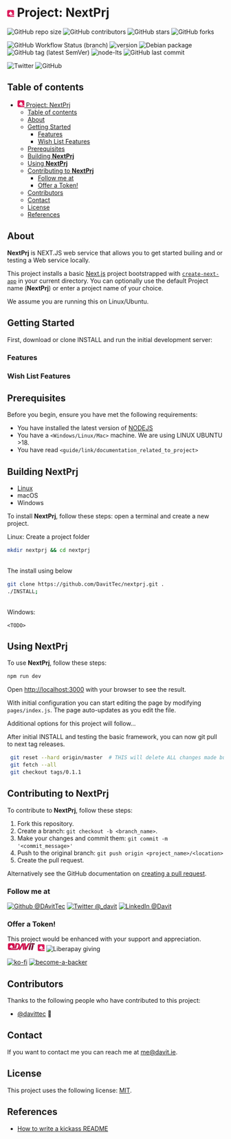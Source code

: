 # [<img src="https://github.com/DavitTec/DavitTec/blob/master/logo/logo.svg" alt="Davit" width="16"/>](https://github.com/DavitTec) Project: NextPrj

<!--- These are examples. See https://shields.io for others or to customize this set of shields. You might want to include dependencies, project status and licence info here --->
![GitHub repo size](https://img.shields.io/github/repo-size/DavitTec/nextprj)
![GitHub contributors](https://img.shields.io/github/contributors/DavitTec/nextprj)
![GitHub stars](https://img.shields.io/github/stars/DavitTec/nextprj?style=social)
![GitHub forks](https://img.shields.io/github/forks/DavitTec/nextprj?style=social)

<!--- Version & Git Hub Pages --->
![GitHub Workflow Status (branch)](https://img.shields.io/github/workflow/status/DavitTec/nextprj/pages%20build%20and%20deployment/gh-pages)
![version](https://img.shields.io/badge/build-0.1.0-green?style=social)
![Debian package](https://img.shields.io/debian/v/bash/unstable?color=red&label=bash&style=social)
![GitHub tag (latest SemVer)](https://img.shields.io/github/v/tag/DavitTec/nextprj?label=version&logo=davit&sort=semver)
![node-lts](https://img.shields.io/node/v/nextprj?color=%23750e35&style=social)
![GitHub last commit](https://img.shields.io/github/last-commit/davittec/nextprj?color=%23750e35&style=social)

<!--- supporters --->
![Twitter](https://img.shields.io/twitter/follow/_davit?style=social)
![GitHub](https://img.shields.io/github/followers/davittec?style=social)

## Table of contents
- [<img src="https://github.com/DavitTec/DavitTec/blob/master/logo/logo.svg" alt="Davit" width="16"/> Project: NextPrj](#-project-nextprj)
  - [Table of contents](#table-of-contents)
  - [About](#about)
  - [Getting Started](#getting-started)
    - [Features](#features)
    - [Wish List Features](#wish-list-features)
  - [Prerequisites](#prerequisites)
  - [Building **NextPrj**](#building-nextprj)
  - [Using **NextPrj**](#using-nextprj)
  - [Contributing to **NextPrj**](#contributing-to-nextprj)
    - [Follow me at](#follow-me-at)
    - [Offer a Token!](#offer-a-token)
  - [Contributors](#contributors)
  - [Contact](#contact)
  - [License](#license)
  - [References](#references)


## About
**NextPrj** is NEXT.JS web service that allows you to get started builing and or testing a Web service locally.

This project installs a basic [Next.js](https://nextjs.org/) project bootstrapped with [`create-next-app`](https://github.com/vercel/next.js/tree/canary/packages/create-next-app) in your current directory. You can optionally use the default Project name (__NextPrj__) or enter a project name of your choice.  

We assume you are running this on Linux/Ubuntu.

## Getting Started
First, download or clone INSTALL and run the initial development server:

### Features
  
### Wish List Features
  
## Prerequisites

Before you begin, ensure you have met the following requirements:
<!--- These are just example requirements. Add, duplicate or remove as required --->
* You have installed the latest version of [NODEJS](https://nodejs.org/en/download/)
* You have a `<Windows/Linux/Mac>` machine. We are using LINUX UBUNTU >18.
* You have read `<guide/link/documentation_related_to_project>`<TODO>

## Building **NextPrj**

  - [Linux](#Linux)
  - macOS
  - Windows
  
To install **NextPrj**, follow these steps:
open a terminal and create a new project. 
  
Linux:
Create a project folder
  
```bash
mkdir nextprj && cd nextprj
  
```

  The install using below
  
```bash
git clone https://github.com/DavitTec/nextprj.git .
./INSTALL;
  
```

Windows:
```
<TODO> 
```
## Using **NextPrj**

To use **NextPrj**, follow these steps:
```bash
npm run dev
```
Open [http://localhost:3000](http://localhost:3000) with your browser to see the result.

With initial configuration you can start editing the page by modifying `pages/index.js`. 
The page auto-updates as you edit the file.

Additional options for this project will follow...
  
  After initial INSTALL and testing the basic framework, you can now git pull to next tag releases.
  
 ```bash
  git reset --hard origin/master  # THIS will delete ALL changes made but restored again if checkout tag 0.1.0 used
  git fetch --all
  git checkout tags/0.1.1

  ```
  

## Contributing to **NextPrj**
<!--- If your README is long or you have some specific process or steps you want contributors to follow, consider creating a separate CONTRIBUTING.md file--->
To contribute to **NextPrj**, follow these steps:

1. Fork this repository.
2. Create a branch: `git checkout -b <branch_name>`.
3. Make your changes and commit them: `git commit -m '<commit_message>'`
4. Push to the original branch: `git push origin <project_name>/<location>`
5. Create the pull request.

Alternatively see the GitHub documentation on [creating a pull request](https://help.github.com/en/github/collaborating-with-issues-and-pull-requests/creating-a-pull-request).
  
### Follow me at
<a href="https://github.com/DavitTec/"><img alt="Github @DAvitTec" src="https://img.shields.io/static/v1?logo=github&message=Github&color=black&style=flat-square&label=" /></a> <a href="https://twitter.com/_davit/"><img alt="Twitter @_davit" src="https://img.shields.io/static/v1?logo=twitter&message=Twitter&color=black&style=flat-square&label=" /></a> <a href="https://www.linkedin.com/company/davit/about/"><img alt="LinkedIn @Davit" src="https://img.shields.io/static/v1?logo=linkedin&message=LinkedIn&color=black&style=flat-square&label=&link=https://twitter.com/_davit" /></a>


<!--- FUNDING --->
### Offer a Token!
This project would be enhanced with your support and appreciation. 
<a href="https://davit.ie/"><img border="0" alt="DAVIT" src="https://raw.githubusercontent.com/DavitTec/dotfiles/master/img/DAVIT2.png" height="20"></a>
[<img src="https://github.com/DavitTec/DavitTec/blob/master/logo/logo.svg" alt="Davit" width="16"/>](https://github.com/DavitTec)   ![Liberapay giving](https://img.shields.io/liberapay/gives/DavitTec?color=dc1c5c&label=giving&logo=https%3A%2F%2Fgithub.com%2FDavitTec%2Fdavittec.github.io%2Fblob%2Fmaster%2Fassets%2Fimg%2Ffavicon.svg&style=social)

[![ko-fi](https://ko-fi.com/img/githubbutton_sm.svg)](https://ko-fi.com/DavitTec)
[![become-a-backer](https://opencollective.com/fileit/backers.svg?width=890)](https://opencollective.com/fileit#backers)


## Contributors

Thanks to the following people who have contributed to this project:

* [@davittec](https://github.com/davittec) 📖


## Contact

If you want to contact me you can reach me at me@davit.ie.

## License
<!--- If you're not sure which open license to use see https://choosealicense.com/--->
This project uses the following license: [MIT](https://github.com/DavitTec/nextprj/blob/master/LICENSE).

  
##  References
 * [How to write a kickass README](https://dev.to/scottydocs/how-to-write-a-kickass-readme-5af9)
  
  
